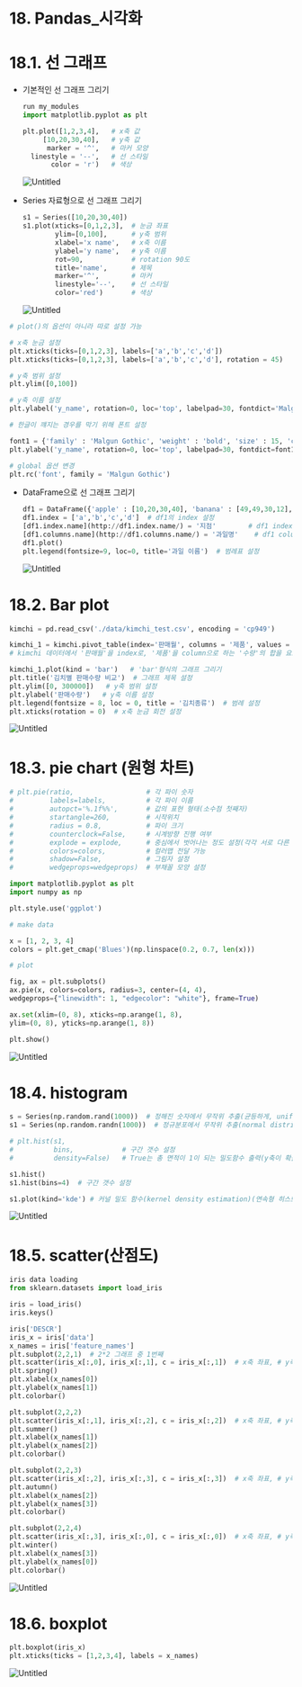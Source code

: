 # 18. Pandas_시각화

# 18.1. 선 그래프

- 기본적인 선 그래프 그리기
    
    ```python
    run my_modules
    import matplotlib.pyplot as plt
    
    plt.plot([1,2,3,4],   # x축 값
         [10,20,30,40],   # y축 값
          marker = '^',   # 마커 모양
      linestyle = '--',   # 선 스타일
           color = 'r')   # 색상
    ```
    
    ![Untitled](18%20Pandas_%E1%84%89%E1%85%B5%E1%84%80%E1%85%A1%E1%86%A8%E1%84%92%E1%85%AA%209b225f6703254d1fa7ab6effddce27dc/Untitled.png)
    

- Series 자료형으로 선 그래프 그리기
    
    ```python
    s1 = Series([10,20,30,40])
    s1.plot(xticks=[0,1,2,3],  # 눈금 좌표
            ylim=[0,100],      # y축 범위
            xlabel='x name',   # x축 이름
            ylabel='y name',   # y축 이름
            rot=90,            # rotation 90도
            title='name',      # 제목
            marker='^',        # 마커
            linestyle='--',    # 선 스타일
            color='red')       # 색상
    ```
    
    ![Untitled](18%20Pandas_%E1%84%89%E1%85%B5%E1%84%80%E1%85%A1%E1%86%A8%E1%84%92%E1%85%AA%209b225f6703254d1fa7ab6effddce27dc/Untitled%201.png)
    

```python
# plot()의 옵션이 아니라 따로 설정 가능

# x축 눈금 설정
plt.xticks(ticks=[0,1,2,3], labels=['a','b','c','d'])
plt.xticks(ticks=[0,1,2,3], labels=['a','b','c','d'], rotation = 45)

# y축 범위 설정
plt.ylim([0,100])

# y축 이름 설정
plt.ylabel('y_name', rotation=0, loc='top', labelpad=30, fontdict='Malgun Gothic')

# 한글이 꺠지는 경우를 막기 위해 폰트 설정

font1 = {'family' : 'Malgun Gothic', 'weight' : 'bold', 'size' : 15, 'color' : 'red', 'style' : 'italic'}
plt.ylabel('y_name', rotation=0, loc='top', labelpad=30, fontdict=font1)

# global 옵션 변경
plt.rc('font', family = 'Malgun Gothic')
```

- DataFrame으로 선 그래프 그리기
    
    ```python
    df1 = DataFrame({'apple' : [10,20,30,40], 'banana' : [49,49,30,12], 'mango' : [10,32,43,40]})
    df1.index = ['a','b','c','d']  # df1의 index 설정
    [df1.index.name](http://df1.index.name/) = '지점'        # df1 index name 설정
    [df1.columns.name](http://df1.columns.name/) = '과일명'    # df1 column name 설정
    df1.plot()
    plt.legend(fontsize=9, loc=0, title='과일 이름')  # 범례표 설정
    ```
    
    ![Untitled](18%20Pandas_%E1%84%89%E1%85%B5%E1%84%80%E1%85%A1%E1%86%A8%E1%84%92%E1%85%AA%209b225f6703254d1fa7ab6effddce27dc/Untitled%202.png)
    

# 18.2. Bar plot

```python
kimchi = pd.read_csv('./data/kimchi_test.csv', encoding = 'cp949')

kimchi_1 = kimchi.pivot_table(index='판매월', columns = '제품', values = '수량', aggfunc = 'sum')
# kimchi 데이터에서 '판매월'을 index로, '제품'을 column으로 하는 '수량'의 합을 요소로 가지는 교차표 생성

kimchi_1.plot(kind = 'bar')   # 'bar'형식의 그래프 그리기
plt.title('김치별 판매수량 비교')  # 그래프 제목 설정
plt.ylim([0, 300000])   # y축 범위 설정
plt.ylabel('판매수량')   # y축 이름 설정
plt.legend(fontsize = 8, loc = 0, title = '김치종류')  # 범례 설정
plt.xticks(rotation = 0)  # x축 눈금 회전 설정
```

![Untitled](18%20Pandas_%E1%84%89%E1%85%B5%E1%84%80%E1%85%A1%E1%86%A8%E1%84%92%E1%85%AA%209b225f6703254d1fa7ab6effddce27dc/Untitled%203.png)

# 18.3. pie chart (원형 차트)

```python
# plt.pie(ratio,                  # 각 파이 숫자
#         labels=labels,          # 각 파이 이름
#         autopct='%.1f%%',       # 값의 표현 형태(소수점 첫째자)
#         startangle=260,         # 시작위치
#         radius = 0.8,           # 파이 크기
#         counterclock=False,     # 시계방향 진행 여부
#         explode = explode,      # 중심에서 벗어나는 정도 설정(각각 서로 다른 숫자 전달 가능)
#         colors=colors,          # 컬러맵 전달 가능
#         shadow=False,           # 그림자 설정
#         wedgeprops=wedgeprops)  # 부채꼴 모양 설정

import matplotlib.pyplot as plt
import numpy as np

plt.style.use('ggplot')

# make data

x = [1, 2, 3, 4]
colors = plt.get_cmap('Blues')(np.linspace(0.2, 0.7, len(x)))

# plot

fig, ax = plt.subplots()
ax.pie(x, colors=colors, radius=3, center=(4, 4),
wedgeprops={"linewidth": 1, "edgecolor": "white"}, frame=True)

ax.set(xlim=(0, 8), xticks=np.arange(1, 8),
ylim=(0, 8), yticks=np.arange(1, 8))

plt.show()
```

![Untitled](18%20Pandas_%E1%84%89%E1%85%B5%E1%84%80%E1%85%A1%E1%86%A8%E1%84%92%E1%85%AA%209b225f6703254d1fa7ab6effddce27dc/Untitled%204.png)

# 18.4. histogram

```python
s = Series(np.random.rand(1000))  # 정해진 숫자에서 무작위 추출(균등하게, uniform distribution)
s1 = Series(np.random.randn(1000))  # 정규분포에서 무작위 추출(normal distribution)

# plt.hist(s1,
#          bins,            # 구간 갯수 설정
#          density=False)   # True는 총 면적이 1이 되는 밀도함수 출력(y축이 확률)

s1.hist()
s1.hist(bins=4)  # 구간 갯수 설정

s1.plot(kind='kde') # 커널 밀도 함수(kernel density estimation)(연속형 히스토그램) 출력
```

![Untitled](18%20Pandas_%E1%84%89%E1%85%B5%E1%84%80%E1%85%A1%E1%86%A8%E1%84%92%E1%85%AA%209b225f6703254d1fa7ab6effddce27dc/Untitled%205.png)

# 18.5. scatter(산점도)

```python
iris data loading
from sklearn.datasets import load_iris

iris = load_iris()
iris.keys()

iris['DESCR']
iris_x = iris['data']
x_names = iris['feature_names']
plt.subplot(2,2,1)  # 2*2 그래프 중 1번째
plt.scatter(iris_x[:,0], iris_x[:,1], c = iris_x[:,1])  # x축 좌표, # y축 좌표, 컬러 설정
plt.spring()
plt.xlabel(x_names[0])
plt.ylabel(x_names[1])
plt.colorbar()

plt.subplot(2,2,2)
plt.scatter(iris_x[:,1], iris_x[:,2], c = iris_x[:,2])  # x축 좌표, # y축 좌표, 컬러 설정
plt.summer()
plt.xlabel(x_names[1])
plt.ylabel(x_names[2])
plt.colorbar()

plt.subplot(2,2,3)
plt.scatter(iris_x[:,2], iris_x[:,3], c = iris_x[:,3])  # x축 좌표, # y축 좌표, 컬러 설정
plt.autumn()
plt.xlabel(x_names[2])
plt.ylabel(x_names[3])
plt.colorbar()

plt.subplot(2,2,4)
plt.scatter(iris_x[:,3], iris_x[:,0], c = iris_x[:,0])  # x축 좌표, # y축 좌표, 컬러 설정
plt.winter()
plt.xlabel(x_names[3])
plt.ylabel(x_names[0])
plt.colorbar()
```

![Untitled](18%20Pandas_%E1%84%89%E1%85%B5%E1%84%80%E1%85%A1%E1%86%A8%E1%84%92%E1%85%AA%209b225f6703254d1fa7ab6effddce27dc/Untitled%206.png)

# 18.6. boxplot

```python
plt.boxplot(iris_x)
plt.xticks(ticks = [1,2,3,4], labels = x_names)
```

![Untitled](18%20Pandas_%E1%84%89%E1%85%B5%E1%84%80%E1%85%A1%E1%86%A8%E1%84%92%E1%85%AA%209b225f6703254d1fa7ab6effddce27dc/Untitled%207.png)